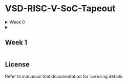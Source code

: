 # VSD-RISC-V-SoC-Tapeout

<details>
  <summary>Week 0</summary>

  # Hardware Design Environment Setup

  A streamlined guide to install and configure essential open-source tools for hardware design using Ubuntu within a VirtualBox environment.

  ## System Requirements

  - **Minimum:** 6GB RAM, 50GB HDD, Ubuntu 20.04+, 4 vCPUs
  - **Recommended:** 10GB RAM, 100GB HDD, 8 vCPUs

  ## Tools and Installation

  ### 1. Yosys

  - [Official Documentation](https://yosyshq.readthedocs.io/en/latest/)
  - Install commands:
    ```
    sudo apt-get update
    git clone https://github.com/YosysHQ/yosys.git
    cd yosys
    sudo apt install make
    sudo apt-get install build-essential clang bison flex libreadline-dev gawk tcl-dev libffi-dev git graphviz xdot pkg-config python3 libboost-system-dev libboost-python-dev libboost-filesystem-dev zlib1g-dev
    make config-gcc
    make
    sudo make install
    ```
<img width="755" height="213" alt="yosys install" src="https://github.com/user-attachments/assets/e9a8ce0b-0c93-4d31-a0ab-b75c6f5474e0" />



  ### 2. Icarus Verilog (iverilog)

  - [Official Documentation](https://steveicarus.github.io/iverilog/)
  - Install command:
    ```
    sudo apt-get update
    sudo apt-get install iverilog
    ```

<img width="815" height="617" alt="iverilog install" src="https://github.com/user-attachments/assets/aca7dd11-5a22-482e-8fc0-47405d713aa2" />




  ### 3. GTKWave

  - [Official Documentation](https://gtkwave.sourceforge.net/gtkwave.pdf)
  - Install command:
    ```
    sudo apt-get update
    sudo apt install gtkwave
    ```

    
<img width="815" height="105" alt="gtkwave install" src="https://github.com/user-attachments/assets/348f8c0b-f467-4d57-ac3f-f6180e3c9025" />



  ### 4. OpenSTA

  - [Official Documentation](https://github.com/The-OpenROAD-Project/OpenSTA?tab=readme-ov-file)
  - Install required packages:
    ```
    sudo apt update
    sudo apt install -y build-essential cmake clang gcc tcl-dev libffi-dev git flex bison libeigen3-dev swig autoconf libtool libz-dev tcl-dev
    ```
  - Build CUDD:
    ```
    tar xvfz cudd-3.0.0.tar.gz
    cd cudd-3.0.0
    ./configure
    make
    ```
  - Clone and build OpenSTA:
    ```
    git clone https://github.com/parallaxsw/OpenSTA.git
    cd OpenSTA
    mkdir build
    cd build
    cmake -DCUDD_DIR=<CUDD_INSTALL_DIR> ..
    make
    ```

  ### 5. ngspice

  - [Official Documentation](https://ngspice.sourceforge.io/docs.html)
  - Download and unpack tarball, then build:
    ```
    tar -zxvf ngspice-45.2.tar.gz
    cd ngspice-37
    mkdir release
    cd release
    ../configure --with-x --with-readline=yes --disable-debug
    make
    sudo make install
    ```

    
<img width="815" height="225" alt="ngspice install" src="https://github.com/user-attachments/assets/126f7829-57cc-441d-9187-21a176ca7f08" />


  ### 6. Magic VLSI

  - [Official Documentation](http://opencircuitdesign.com/magic/)
  - Install dependencies and build:
    ```
    sudo apt-get install m4 tcsh csh libx11-dev tcl-dev tk-dev libcairo2-dev mesa-common-dev libglu1-mesa-dev libncurses-dev
    git clone https://github.com/RTimothyEdwards/magic
    cd magic
    ./configure
    make
    sudo make install
    ```

    
<img width="1727" height="915" alt="magic install" src="https://github.com/user-attachments/assets/ab376b42-b369-4297-bce7-d8886c011447" />
    

  ### 7. OpenLane

  - [Official Documentation](https://openlane.readthedocs.io/en/latest/#)
  - Install required packages and Docker:
    ```
    sudo apt-get update
    sudo apt-get upgrade
    sudo apt install -y build-essential python3 python3-venv python3-pip make git
    sudo apt-get remove docker docker-engine docker.io containerd runc
    sudo apt-get install ca-certificates curl gnupg lsb-release
    sudo mkdir -p /etc/apt/keyrings
    curl -fsSL https://download.docker.com/linux/ubuntu/gpg | sudo gpg --dearmor -o /etc/apt/keyrings/docker.gpg
    echo "deb [arch=$(dpkg --print-architecture) signed-by=/etc/apt/keyrings/docker.gpg] https://download.docker.com/linux/ubuntu $(lsb_release -cs) stable" | sudo tee /etc/apt/sources.list.d/docker.list > /dev/null
    sudo apt-get update
    sudo apt-get install docker-ce docker-ce-cli containerd.io docker-compose-plugin
    sudo docker run hello-world
    sudo groupadd docker
    sudo usermod -aG docker $USER
    sudo reboot # Reboot required
    ```
  - After reboot, verify Docker installation:
    ```
    docker run hello-world
    ```
  - Download and build OpenLane:
    ```
    git clone --depth 1 https://github.com/The-OpenROAD-Project/OpenLane.git
    cd OpenLane/
    make
    make test
    # Optional: view test outputs
    make mount
    # Open the spm.gds using KLayout with sky130 PDK
    klayout -e -nn $PDK_ROOT/sky130A/libs.tech/klayout/tech/sky130A.lyt \
     -l $PDK_ROOT/sky130A/libs.tech/klayout/tech/sky130A.lyp \
     ./designs/spm/runs/openlane_test/results/final/gds/spm.gds

    # Leave the Docker  
    exit
    ```
    
<img width="1727" height="915" alt="OpenLane install" src="https://github.com/user-attachments/assets/ac2b4e41-d031-49fe-8573-6f56aac2a3f4" />
</details>

<details> <summary><h2>Week 1</h2></summary>
Introduction

This section presents the foundational concepts used in RTL design and simulation, focusing on Verilog workflows and tool usage.
Simulator

    The RTL design is simulated to check adherence to specifications.

    A simulator is used for this purpose.

    Icarus Verilog (iverilog) is the chosen tool for this workshop.

Design

    Design refers to the Verilog code that implements the intended functionality based on the given specifications.

Testbench

    The testbench applies stimulus (test vectors) to the design, verifying its operation.

How the Simulator Works

    The simulator monitors changes in the input signals.

    When an input changes, outputs are re-evaluated.

    No change in the input means outputs remain unchanged.

Repository Structure and Usage

Clone the official workshop repository:

bash
git clone https://github.com/kunalg123/sky130RTLDesignAndSynthesisWorkshop.git

    The repository includes standard cell libraries and all Verilog modules used in the workshop.

    Inside the verilog_files directory, Verilog modules are paired with corresponding testbench files.

To run an example module:

bash
iverilog good_mux.v tb_good_mux.v
./a.out
gtkwave tb_good_mux.vcd

    Compiling generates a.out.

    Executing ./a.out creates a .vcd file for waveform viewing with GTKWave.

</details>

    

  ## License

  Refer to individual tool documentation for licensing details.

</details>
